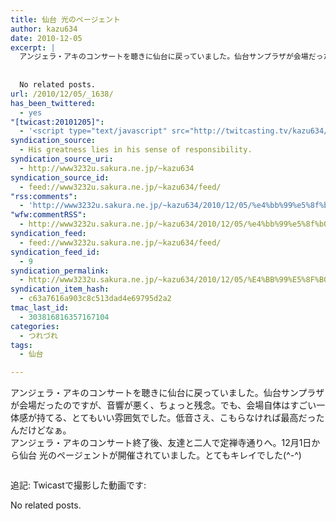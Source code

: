 ```yaml
---
title: 仙台 光のページェント
author: kazu634
date: 2010-12-05
excerpt: |
  アンジェラ・アキのコンサートを聴きに仙台に戻っていました。仙台サンプラザが会場だったのですが、音響が悪く、ちょっと残念。でも、会場自体はすごい一体感が持てる、とてもいい雰囲気でした。低音さえ、こもらなければ最高だった [...]
  
  
  No related posts.
url: /2010/12/05/_1638/
has_been_twittered:
  - yes
"[twicast:20101205]":
  - '<script type="text/javascript" src="http://twitcasting.tv/kazu634/embed/771837-480"></script>'
syndication_source:
  - His greatness lies in his sense of responsibility.
syndication_source_uri:
  - http://www3232u.sakura.ne.jp/~kazu634
syndication_source_id:
  - feed://www3232u.sakura.ne.jp/~kazu634/feed/
"rss:comments":
  - 'http://www3232u.sakura.ne.jp/~kazu634/2010/12/05/%e4%bb%99%e5%8f%b0-%e5%85%89%e3%81%ae%e3%83%9a%e3%83%bc%e3%82%b8%e3%82%a7%e3%83%b3%e3%83%88/#comments'
"wfw:commentRSS":
  - http://www3232u.sakura.ne.jp/~kazu634/2010/12/05/%e4%bb%99%e5%8f%b0-%e5%85%89%e3%81%ae%e3%83%9a%e3%83%bc%e3%82%b8%e3%82%a7%e3%83%b3%e3%83%88/feed/
syndication_feed:
  - feed://www3232u.sakura.ne.jp/~kazu634/feed/
syndication_feed_id:
  - 9
syndication_permalink:
  - http://www3232u.sakura.ne.jp/~kazu634/2010/12/05/%E4%BB%99%E5%8F%B0-%E5%85%89%E3%81%AE%E3%83%9A%E3%83%BC%E3%82%B8%E3%82%A7%E3%83%B3%E3%83%88/
syndication_item_hash:
  - c63a7616a903c8c513dad4e69795d2a2
tmac_last_id:
  - 303816816357167104
categories:
  - つれづれ
tags:
  - 仙台

---
```

<div class="pp_items">
<div class="pp_item">
<p>
      アンジェラ・アキのコンサートを聴きに仙台に戻っていました。仙台サンプラザが会場だったのですが、音響が悪く、ちょっと残念。でも、会場自体はすごい一体感が持てる、とてもいい雰囲気でした。低音さえ、こもらなければ最高だったんだけどなぁ。<br /> アンジェラ・アキのコンサート終了後、友達と二人で定禅寺通りへ。12月1日から仙台 光のページェントが開催されていました。とてもキレイでした(^-^)
</p>
</div>
  
<div class="pp_item" style="text-align: center;">
<img style="max-width: 100%;" src="http://static.pixelpipe.com/209ef65d-4a2b-4606-afb6-cd2c3be034ab_b.jpg" alt="" />
</div>
</div>

追記: Twicastで撮影した動画です:



No related posts.